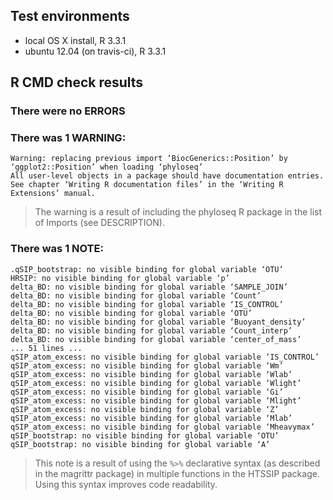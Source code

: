 ## Test environments
* local OS X install, R 3.3.1
* ubuntu 12.04 (on travis-ci), R 3.3.1

## R CMD check results

### There were no ERRORS

### There was 1 WARNING:

~~~
Warning: replacing previous import ‘BiocGenerics::Position’ by ‘ggplot2::Position’ when loading ‘phyloseq’
All user-level objects in a package should have documentation entries.
See chapter ‘Writing R documentation files’ in the ‘Writing R
Extensions’ manual.
~~~

> The warning is a result of including the phyloseq R package in the list of Imports (see DESCRIPTION).


### There was 1 NOTE:

~~~
.qSIP_bootstrap: no visible binding for global variable ‘OTU’
HRSIP: no visible binding for global variable ‘p’
delta_BD: no visible binding for global variable ‘SAMPLE_JOIN’
delta_BD: no visible binding for global variable ‘Count’
delta_BD: no visible binding for global variable ‘IS_CONTROL’
delta_BD: no visible binding for global variable ‘OTU’
delta_BD: no visible binding for global variable ‘Buoyant_density’
delta_BD: no visible binding for global variable ‘Count_interp’
delta_BD: no visible binding for global variable ‘center_of_mass’
... 51 lines ...
qSIP_atom_excess: no visible binding for global variable ‘IS_CONTROL’
qSIP_atom_excess: no visible binding for global variable ‘Wm’
qSIP_atom_excess: no visible binding for global variable ‘Wlab’
qSIP_atom_excess: no visible binding for global variable ‘Wlight’
qSIP_atom_excess: no visible binding for global variable ‘Gi’
qSIP_atom_excess: no visible binding for global variable ‘Mlight’
qSIP_atom_excess: no visible binding for global variable ‘Z’
qSIP_atom_excess: no visible binding for global variable ‘Mlab’
qSIP_atom_excess: no visible binding for global variable ‘Mheavymax’
qSIP_bootstrap: no visible binding for global variable ‘OTU’
qSIP_bootstrap: no visible binding for global variable ‘A’
~~~

> This note is a result of using the `%>%` declarative syntax (as described in the magrittr package) in
multiple functions in the HTSSIP package. Using this syntax improves code readability. 

